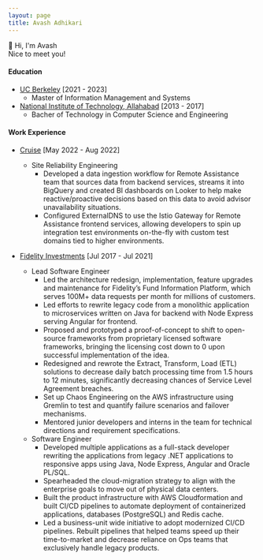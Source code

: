 ```yaml
---
layout: page
title: Avash Adhikari
---
```


👋 Hi, I'm Avash <br>
Nice to meet you!


#### Education
- [UC Berkeley](https://www.berkeley.edu/) [2021 - 2023]
  - Master of Information Management and Systems
- [National Institute of Technology, Allahabad](https://mnnit.ac.in) [2013 - 2017]
  - Bacher of Technology in Computer Science and Engineering

#### Work Experience
- [Cruise](getcruise.com) [May 2022 - Aug 2022]
  - Site Reliability Engineering
    - Developed a data ingestion workflow for Remote Assistance team that sources data from backend services, streams it into BigQuery and created BI dashboards on Looker to help make reactive/proactive decisions based on this data to avoid advisor unavailability situations.
    - Configured ExternalDNS to use the Istio Gateway for Remote Assistance frontend services, allowing developers to spin up integration test environments on-the-fly with custom test domains tied to higher environments.

- [Fidelity Investments](https://www.fidelity.com/) [Jul 2017 - Jul 2021]
  - Lead Software Engineer
    - Led the architecture redesign, implementation, feature upgrades and maintenance for Fidelity’s Fund Information Platform, which serves 100M+ data requests per month for millions of customers.
    - Led efforts to rewrite legacy code from a monolithic application to microservices written on Java for backend with Node Express serving Angular for frontend.
    - Proposed and prototyped a proof-of-concept to shift to open-source frameworks from proprietary licensed software frameworks, bringing the licensing cost down to 0 upon successful implementation of the idea.
    - Redesigned and rewrote the Extract, Transform, Load (ETL) solutions to decrease daily batch processing time from 1.5 hours to 12 minutes, significantly decreasing chances of Service Level Agreement breaches.
    - Set up Chaos Engineering on the AWS infrastructure using Gremlin to test and quantify failure scenarios and failover mechanisms. 
    - Mentored junior developers and interns in the team for technical directions and requirement specifications.
  - Software Engineer
    - Developed multiple applications as a full-stack developer rewriting the applications from legacy .NET applications to responsive apps using Java, Node Express, Angular and Oracle PL/SQL.
    - Spearheaded the cloud-migration strategy to align with the enterprise goals to move out of physical data centers.
    - Built the product infrastructure with AWS Cloudformation and built CI/CD pipelines to automate deployment
    of containerized applications, databases (PostgreSQL) and Redis cache.
    - Led a business-unit wide initiative to adopt modernized CI/CD pipelines. Rebuilt pipelines that helped teams speed up their time-to-market and decrease reliance on Ops teams that exclusively handle legacy products.

